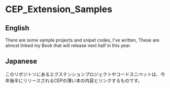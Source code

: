 # CEP_Extension_Samples

## English
There are some sample projects and snipet codes, I've written, These are almost linked my Book that will release next half in this year.

## Japanese
このリポジトリにあるエクステンションプロジェクトやコードスニペットは、今年後半にリリースされるCEPの薄い本の内容とリンクするものです。
